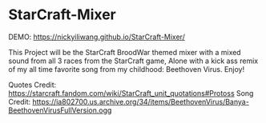 # StarCraft-Mixer
DEMO: https://nickyiliwang.github.io/StarCraft-Mixer/

This Project will be the StarCraft BroodWar themed mixer with  a mixed sound from all 3 races from the StarCraft game, Alone with a kick ass remix of my all time favorite song from my childhood: Beethoven Virus. Enjoy!

Quotes Credit: https://starcraft.fandom.com/wiki/StarCraft_unit_quotations#Protoss
Song Credit: https://ia802700.us.archive.org/34/items/BeethovenVirus/Banya-BeethovenVirusFullVersion.ogg
